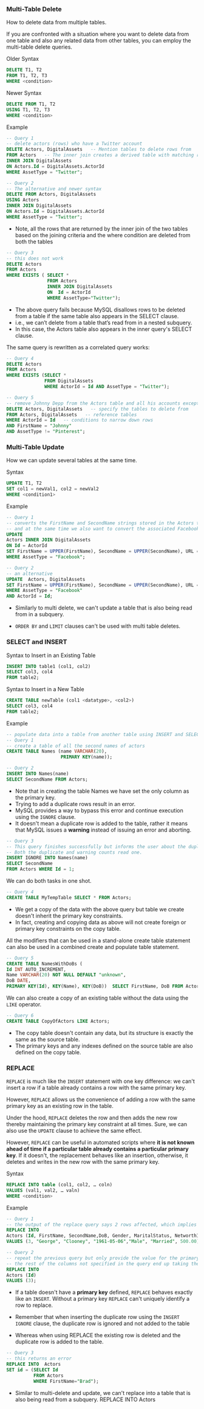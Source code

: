 ### Multi-Table Delete
How to delete data from multiple tables.

If you are confronted with a situation where you want to delete data from one table and also any related data from other tables, you can employ the multi-table delete queries. 

Older Syntax
```sql
DELETE T1, T2
FROM T1, T2, T3
WHERE <condition>
```
Newer Syntax
```sql
DELETE FROM T1, T2
USING T1, T2, T3
WHERE <condition>
```

Example
```sql
-- Query 1
-- delete actors (rows) who have a Twitter account
DELETE Actors, DigitalAssets   -- Mention tables to delete rows from
FROM Actors   -- The inner join creates a derived table with matching rows from both tables    
INNER JOIN DigitalAssets
ON Actors.Id = DigitalAssets.ActorId
WHERE AssetType = "Twitter";

-- Query 2
-- The alternative and newer syntax
DELETE FROM Actors, DigitalAssets
USING Actors        
INNER JOIN DigitalAssets
ON Actors.Id = DigitalAssets.ActorId
WHERE AssetType = "Twitter";
```
- Note, all the rows that are returned by the inner join of the two tables based on the joining criteria and the where condition are deleted from both the tables

```sql
-- Query 3
-- this does not work
DELETE Actors 
FROM Actors 
WHERE EXISTS ( SELECT * 
               FROM Actors 
               INNER JOIN DigitalAssets
               ON  Id = ActorId 
               WHERE AssetType="Twitter");
```
- The above query fails because MySQL disallows rows to be deleted from a table if the same table also appears in the SELECT clause.
- i.e., we can’t delete from a table that’s read from in a nested subquery. 
- In this case, the Actors table also appears in the inner query's SELECT clause.

The same query is rewritten as a correlated query works:
```sql
-- Query 4
DELETE Actors 
FROM Actors 
WHERE EXISTS (SELECT * 
              FROM DigitalAssets 
              WHERE ActorId = Id AND AssetType = "Twitter");
```

```sql
-- Query 5
-- remove Johnny Depp from the Actors table and all his accounts except for his Pinterest from the DigitalAssets table at the same time.
DELETE Actors, DigitalAssets   -- specify the tables to delete from
FROM Actors, DigitalAssets   -- reference tables
WHERE ActorId = Id   -- conditions to narrow down rows         
AND FirstName = "Johnny"
AND AssetType != "Pinterest";
```

### Multi-Table Update
How we can update several tables at the same time.

Syntax
```sql
UPDATE T1, T2
SET col1 = newVal1, col2 = newVal2
WHERE <condition1>
```

Example
```sql
-- Query 1
-- converts the FirstName and SecondName strings stored in the Actors table to upper case for those actors who are on Facebook, 
-- and at the same time we also want to convert the associated Facebook URL to uppercase.
UPDATE 
Actors INNER JOIN DigitalAssets 
ON Id = ActorId 
SET FirstName = UPPER(FirstName), SecondName = UPPER(SecondName), URL = UPPER(URL) 
WHERE AssetType = "Facebook";

-- Query 2
-- an alternative 
UPDATE  Actors, DigitalAssets
SET FirstName = UPPER(FirstName), SecondName = UPPER(SecondName), URL = UPPER(URL) 
WHERE AssetType = "Facebook"
AND ActorId = Id;
```
- Similarly to multi delete, we can't update a table that is also being read from in a subquery.

- `ORDER BY` and `LIMIT` clauses can't be used with multi table deletes.

### SELECT and INSERT
Syntax to Insert in an Existing Table
```sql
INSERT INTO table1 (col1, col2)
SELECT col3, col4
FROM table2;
```
Syntax to Insert in a New Table
```sql
CREATE TABLE newTable (col1 <datatype>, <col2>)
SELECT col3, col4
FROM table2;
```
Example
```sql
-- populate data into a table from another table using INSERT and SELECT in a single query.
-- Query 1
-- create a table of all the second names of actors
CREATE TABLE Names (name VARCHAR(20),
                    PRIMARY KEY(name));

-- Query 2
INSERT INTO Names(name) 
SELECT SecondName FROM Actors;
```
- Note that in creating the table Names we have set the only column as the primary key.
- Trying to add a duplicate rows result in an error. 
- MySQL provides a way to bypass this error and continue execution using the `IGNORE` clause. 
- It doesn't mean a duplicate row is added to the table, rather it means that MySQL issues a **warning** instead of issuing an error and aborting.

```sql
-- Query 3
-- This query finishes successfully but informs the user about the duplicate row. 
-- Both the duplicate and warning counts read one.
INSERT IGNORE INTO Names(name) 
SELECT SecondName 
FROM Actors WHERE Id = 1;
```
We can do both tasks in one shot.
```sql
-- Query 4
CREATE TABLE MyTempTable SELECT * FROM Actors;
```
- We get a copy of the data with the above query but table we create doesn't inherit the primary key constraints. 
- In fact, creating and copying data as above will not create foreign or primary key constraints on the copy table.

All the modifiers that can be used in a stand-alone create table statement can also be used in a combined create and populate table statement.
```sql
-- Query 5
CREATE TABLE NamesWithDoBs ( 
Id INT AUTO_INCREMENT,
Name VARCHAR(20) NOT NULL DEFAULT "unknown",  
DoB DATE,  
PRIMARY KEY(Id), KEY(Name), KEY(DoB))  SELECT FirstName, DoB FROM Actors;
```

We can also create a copy of an existing table without the data using the `LIKE` operator. 
```sql
-- Query 6
CREATE TABLE CopyOfActors LIKE Actors;
```
- The copy table doesn't contain any data, but its structure is exactly the same as the source table. 
- The primary keys and any indexes defined on the source table are also defined on the copy table.

### REPLACE 
`REPLACE` is much like the `INSERT` statement with one key difference: we can't insert a row if a table already contains a row with the same primary key. 

However, `REPLACE` allows us the convenience of adding a row with the same primary key as an existing row in the table. 

Under the hood, `REPLACE` deletes the row and then adds the new row thereby maintaining the primary key constraint at all times. Sure, we can also use the `UPDATE` clause to achieve the same effect. 

However, `REPLACE` can be useful in automated scripts where **it is not known ahead of time if a particular table already contains a particular primary key**. If it doesn't, the replacement behaves like an insertion, otherwise, it deletes and writes in the new row with the same primary key.

Syntax
```sql
REPLACE INTO table (col1, col2, … coln)
VALUES (val1, val2, … valn)
WHERE <condition>
```

Example
```sql
-- Query 1
-- the output of the replace query says 2 rows affected, which implies one row was deleted and a second was inserted.
REPLACE INTO
Actors (Id, FirstName, SecondName,DoB, Gender, MaritalStatus, NetworthInMillions)
VALUES (3, "George", "Clooney", "1961-05-06","Male", "Married", 500.00);

-- Query 2
-- repeat the previous query but only provide the value for the primary key column and observe the outcome.
-- the rest of the columns not specified in the query end up taking the default value which is NULL.
REPLACE INTO 
Actors (Id)
VALUES (3);
```
- If a table doesn't have a **primary key** defined, `REPLACE` behaves exactly like an `INSERT`. Without a primary key `REPLACE` can't uniquely identify a row to replace.

- Remember that when inserting the duplicate row using the `INSERT IGNORE` clause, the duplicate row is ignored and not added to the table 
- Whereas when using REPLACE the existing row is deleted and the duplicate row is added to the table.

```sql
-- Query 3
-- this returns an error
REPLACE INTO  Actors 
SET id = (SELECT Id 
          FROM Actors 
          WHERE FirstName="Brad");
```
- Similar to multi-delete and update, we can't replace into a table that is also being read from a subquery.
REPLACE INTO  Actors

